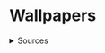 # Wallpapers
<details>
<summary>Sources </summary>
  <ul>
    <li> wallhaven </li>
    <li> simpledesktops </li>
    <li> unsplash </li>
    <li> reddit </li>
    <li> twitter </li>
    <li> devianart </li>
    <li> unixporn discord </li>
    <li> pexels </li>
  </ul>
</details>
